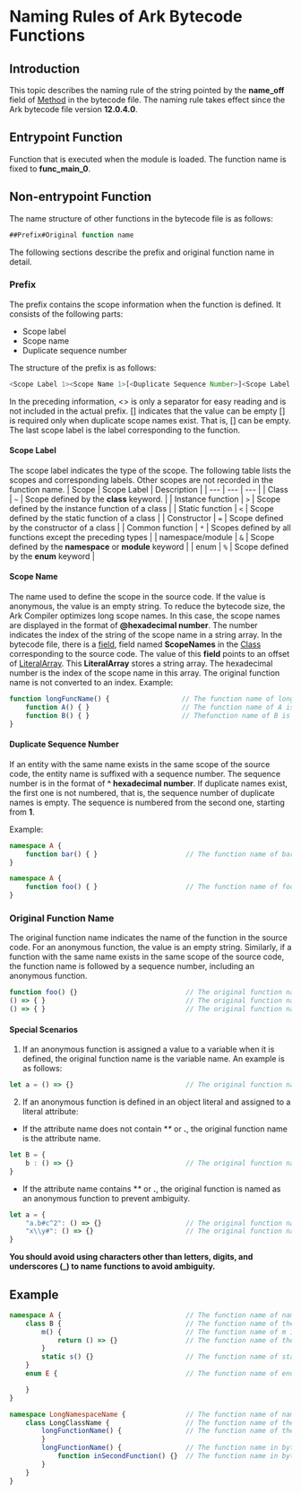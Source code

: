 # Naming Rules of Ark Bytecode Functions

## Introduction
This topic describes the naming rule of the string pointed by the **name_off** field of [Method](arkts-bytecode-file-format.md#method) in the bytecode file. The naming rule takes effect since the Ark bytecode file version **12.0.4.0**.
## Entrypoint Function
Function that is executed when the module is loaded. The function name is fixed to **func_main_0**.
## Non-entrypoint Function
The name structure of other functions in the bytecode file is as follows:
```ts
##Prefix#Original function name
```
The following sections describe the prefix and original function name in detail.
### Prefix
The prefix contains the scope information when the function is defined. It consists of the following parts:
* Scope label
* Scope name
* Duplicate sequence number

The structure of the prefix is as follows:
```ts
<Scope Label 1><Scope Name 1>[<Duplicate Sequence Number>]<Scope Label 2><Scope Name 2><[Duplicate Sequence Number]>...<Scope Label n><Scope Name n>[<Duplicate Sequence Number >]<Scope Label n+1>
```
In the preceding information, <> is only a separator for easy reading and is not included in the actual prefix. [] indicates that the value can be empty [<Duplicate Sequence Number>] is required only when duplicate scope names exist. That is, [<Duplicate sequence number>] can be empty. The last scope label is the label corresponding to the function.
#### Scope Label
The scope label indicates the type of the scope. The following table lists the scopes and corresponding labels. Other scopes are not recorded in the function name.
| Scope | Scope Label | Description |
| --- | --- | --- |
| Class | `~` | Scope defined by the **class** keyword. |
| Instance function | `>` | Scope defined by the instance function of a class |
| Static function | `<` | Scope defined by the static function of a class |
| Constructor | `=` | Scope defined by the constructor of a class |
| Common function | `*` | Scopes defined by all functions except the preceding types |
| namespace/module | `&` | Scope defined by the **namespace** or **module** keyword |
| enum | `%` | Scope defined by the **enum** keyword |
#### Scope Name
The name used to define the scope in the source code. If the value is anonymous, the value is an empty string. To reduce the bytecode size, the Ark Compiler optimizes long scope names. In this case, the scope names are displayed in the format of **@hexadecimal number**. The number indicates the index of the string of the scope name in a string array. In the bytecode file, there is a [field](arkts-bytecode-file-format.md#field), field named **ScopeNames** in the [Class](arkts-bytecode-file-format.md#class) corresponding to the source code. The value of this **field** points to an offset of [LiteralArray](arkts-bytecode-file-format.md#literalarray). This **LiteralArray** stores a string array. The hexadecimal number is the index of the scope name in this array. The original function name is not converted to an index.
Example:
```ts
function longFuncName() {                  // The function name of longFuncName is "#*#longFuncName", in which "longFuncName" is the original function name and will not be converted to an index.
    function A() { }                       // The function name of A is "#*@0*#A", where "@0" indicates the string whose index is 0 in the corresponding LiteralArray. In this case, the string is "longFuncName". That is, the original name of the function is "#*longFuncName*#A".
    function B() { }                       // Thefunction name of B is "#*@0*#B".
}  
```
#### Duplicate Sequence Number
If an entity with the same name exists in the same scope of the source code, the entity name is suffixed with a sequence number. The sequence number is in the format of **^ hexadecimal number**. If duplicate names exist, the first one is not numbered, that is, the sequence number of duplicate names is empty. The sequence is numbered from the second one, starting from **1**.

Example:
```ts
namespace A {
    function bar() { }                      // The function name of bar is "#&A*#bar".
}

namespace A {
    function foo() { }                      // The function name of foo is "#&A^1*#foo", where "^1" indicates the duplicate sequence number.
}
```
### Original Function Name
The original function name indicates the name of the function in the source code. For an anonymous function, the value is an empty string. Similarly, if a function with the same name exists in the same scope of the source code, the function name is followed by a sequence number, including an anonymous function.

```ts
function foo() {}                           // The original function name is "foo".
() => { }                                   // The original function name is "".
() => { }                                   // The original function name is "^1".
```

#### Special Scenarios
1. If an anonymous function is assigned a value to a variable when it is defined, the original function name is the variable name. An example is as follows:
```ts
let a = () => {}                            // The original function name is "a".
```
2. If an anonymous function is defined in an object literal and assigned to a literal attribute:
* If the attribute name does not contain **\** or **.**, the original function name is the attribute name.
```ts
let B = {
    b : () => {}                            // The original function name is "b".
}
```
* If the attribute name contains **\** or **.**, the original function is named as an anonymous function to prevent ambiguity.
```ts
let a = {
    "a.b#c^2": () => {}                     // The original function name is "".
    "x\\y#": () => {}                       // The original function name is "^1".
}
```

**You should avoid using characters other than letters, digits, and underscores (_) to name functions to avoid ambiguity.**
## Example
```ts
namespace A {                               // The function name of namespace in bytecode is "#&#A".
    class B {                               // The function name of the constructor in bytecode is "#&A~B=#B".
        m() {                               // The function name of m in bytecode is "#&A~B>#m".
            return () => {}                 // The function name of the anonymous function in bytecode is "#&A~B>m*#".
        }
        static s() {}                       // The function name of static function s in bytecode is "#&A~B<#s".
    }
    enum E {                                // The function name of enum in bytecode is "#&A %#E".

    }
}
```
```ts
namespace LongNamespaceName {               // The function name of namespace in bytecode is "#&#LongNamespaceName".
    class LongClassName {                   // The function name of the constructor in bytecode is "#&@1~@0=#LongClassName".
        longFunctionName() {                // The function name of the instance function in the bytecode is "#&@1~@0>#longFunctionName".
        }
        longFunctionName() {                // The function name in bytecode is "#&@1~@0>#longFunctionName^1".
            function inSecondFunction() {}  // The function name in bytecode is "#&@1~@0>@2^1*#inSecondFunction".
        }
    }
}
```
